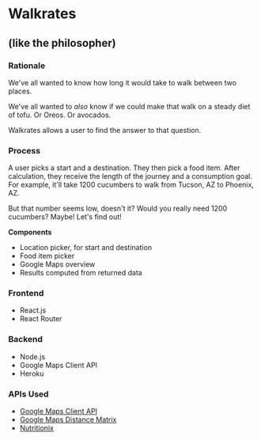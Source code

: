 # Walkrates
## (like the philosopher)

### Rationale

We've all wanted to know how long it would take to walk between two places.

We've all wanted to _also_ know if we could make that walk on a steady diet of tofu. Or Oreos. Or avocados.

Walkrates allows a user to find the answer to that question.

### Process

A user picks a start and a destination. They then pick a food item. After calculation, they receive the length of the journey and a consumption goal. For example, it'll take 1200 cucumbers to walk from Tucson, AZ to Phoenix, AZ.

But that number seems low, doesn't it? Would you really need 1200 cucumbers? Maybe! Let's find out!

**Components**

- Location picker, for start and destination
- Food item picker
- Google Maps overview
- Results computed from returned data

### Frontend

- React.js
- React Router

### Backend

- Node.js
- Google Maps Client API
- Heroku

### APIs Used

- [Google Maps Client API](https://developers.google.com/maps/web-services/client-library)
- [Google Maps Distance Matrix](https://developers.google.com/maps/documentation/distance-matrix/start)
- [Nutritionix](https://developer.nutritionix.com/)  